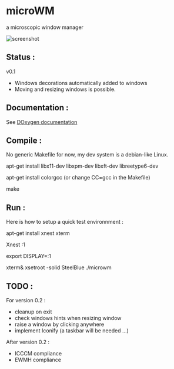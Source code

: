 # microWM
a microscopic window manager

![screenshot](https://raw.github.com/laurent-fr/microwm/master/doc/screenshot.png)

Status :
--------

v0.1
* Windows decorations automatically added to windows
* Moving and resizing windows is possible.

Documentation :
---------------

See [DOxygen documentation](http://laurent-fr.github.io/microwm/)

Compile :
---------

No generic Makefile for now, my dev system is a debian-like Linux.

apt-get install libx11-dev libxpm-dev libxft-dev libreetype6-dev

apt-get install colorgcc
(or change CC=gcc in the Makefile)

make

Run :
-----

Here is how to setup a quick test environnment :

apt-get install xnest xterm

Xnest :1

export DISPLAY=:1

xterm&
xsetroot -solid SteelBlue
./microwm


TODO :
------

For version 0.2 :

* cleanup on exit
* check windows hints when resizing window
* raise a window by clicking anywhere
* implement Iconify (a taskbar will be needed ...)

After version 0.2 :

* ICCCM compliance
* EWMH compliance

